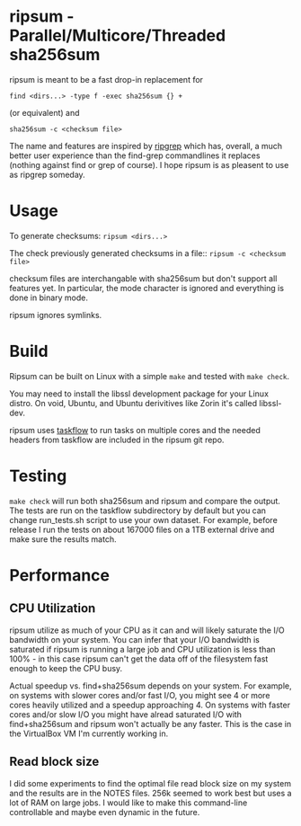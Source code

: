 # ripsum - Parallel/Multicore/Threaded sha256sum
ripsum is meant to be a fast drop-in replacement for
```
find <dirs...> -type f -exec sha256sum {} +
```
(or equivalent) and

```
sha256sum -c <checksum file>
```

The name and features are inspired by 
[ripgrep](https://github.com/BurntSushi/ripgrep) which has, overall, a much
better user experience than the find-grep commandlines it replaces (nothing
against find or grep of course). I hope ripsum is as pleasent to use as ripgrep
someday. 

# Usage
To generate checksums: `ripsum <dirs...>`

The check previously generated checksums in a file:: `ripsum -c <checksum
file>`

checksum files are interchangable with sha256sum but don't support all features
yet. In particular, the mode character is ignored and everything is done in
binary mode. 

ripsum ignores symlinks.

# Build

Ripsum can be built on Linux with a simple `make` and tested with `make check`. 

You may need to install the libssl development package for your Linux distro.
On void, Ubuntu, and Ubuntu derivitives like Zorin it's called libssl-dev. 

ripsum uses [taskflow](https://taskflow.github.io) to run tasks on multiple
cores and the needed headers from taskflow are included in the ripsum git repo. 

# Testing

`make check` will run both sha256sum and ripsum and compare the output. The
tests are run on the taskflow subdirectory by default but you can change
run_tests.sh script to use your own dataset. For example, before release I run
the tests on about 167000 files on a 1TB external drive and make sure the
results match. 

# Performance

## CPU Utilization
ripsum utilize as much of your CPU as it can and will likely saturate the I/O
bandwidth on your system. You can infer that your I/O bandwidth is saturated if
ripsum is running a large job and CPU utilization is less than 100% - in this
case ripsum can't get the data off of the filesystem fast enough to keep the
CPU busy.

Actual speedup vs. find+sha256sum depends on your system. For example, on
systems with slower cores and/or fast I/O, you might see 4 or more cores
heavily utilized and a speedup approaching 4.  On systems with faster cores
and/or slow I/O you might have alread saturated I/O with find+sha256sum and
ripsum won't actually be any faster. This is the case in the VirtualBox VM I'm
currently working in.

## Read block size

I did some experiments to find the optimal file read block size on my system
and the results are in the NOTES files. 256k seemed to work best but uses a lot
of RAM on large jobs. I would like to make this command-line controllable and
maybe even dynamic in the future.




